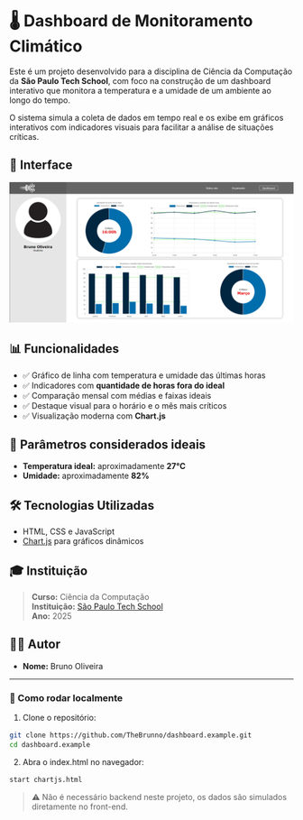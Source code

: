 # 🌡️ Dashboard de Monitoramento Climático

Este é um projeto desenvolvido para a disciplina de Ciência da Computação da **São Paulo Tech School**, com foco na construção de um dashboard interativo que monitora a temperatura e a umidade de um ambiente ao longo do tempo.  

O sistema simula a coleta de dados em tempo real e os exibe em gráficos interativos com indicadores visuais para facilitar a análise de situações críticas.

## 📸 Interface

![Dashboard Screenshot](./images/readme_image.png)

## 📊 Funcionalidades

- ✅ Gráfico de linha com temperatura e umidade das últimas horas
- ✅ Indicadores com **quantidade de horas fora do ideal**
- ✅ Comparação mensal com médias e faixas ideais
- ✅ Destaque visual para o horário e o mês mais críticos
- ✅ Visualização moderna com **Chart.js**

## 📐 Parâmetros considerados ideais

- **Temperatura ideal:** aproximadamente **27°C**
- **Umidade:** aproximadamente **82%**

## 🛠️ Tecnologias Utilizadas

- HTML, CSS e JavaScript
- [Chart.js](https://www.chartjs.org/) para gráficos dinâmicos

## 🎓 Instituição

> **Curso:** Ciência da Computação  
> **Instituição:** [São Paulo Tech School](https://saopaulotech.school)  
> **Ano:** 2025

## 👨‍💻 Autor

- **Nome:** Bruno Oliveira  

---

### 📁 Como rodar localmente

1. Clone o repositório:

```bash
git clone https://github.com/TheBrunno/dashboard.example.git
cd dashboard.example
```
2. Abra o index.html no navegador:

```bash
start chartjs.html
```
> ⚠️ Não é necessário backend neste projeto, os dados são simulados diretamente no front-end.
